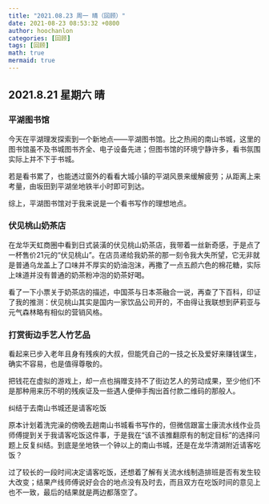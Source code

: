 ```yaml
---
title: "2021.08.23 周一 晴（回顾）"
date: 2021-08-23 08:53:32 +0800
author: hoochanlon
categories: [回顾]
tags: [回顾]
math: true
mermaid: true
---
```

## 2021.8.21 星期六 晴

### 平湖图书馆

今天在平湖理发探索到一个新地点——平湖图书馆。比之热闹的南山书城，这里的图书馆虽不及书城图书齐全、电子设备先进；但图书馆的环境宁静许多，看书氛围实际上并不下于书城。

若是看书累了，也能透过窗外的看看大城小镇的平湖风景来缓解疲劳；从距离上来考量，由坂田到平湖坐地铁半小时即可到达。

综上，平湖图书馆对于我来说是一个看书写作的理想地点。

### 伏见桃山奶茶店

在龙华天虹商圈中看到日式装潢的伏见桃山奶茶店，我带着一丝新奇感，于是点了一杯售价21元的“伏见桃山”。在店员递给我奶茶的那一刻令我大失所望，它无非就是普通乌龙盖上了口味并不厚实的奶油泡沫，再撒了一点五颜六色的棉花糖，实际上味道并没有普通的奶茶粉冲泡的奶茶好喝。

看了一下小票关于奶茶店的描述，中国茶与日本茶融合一说，再查了下百科，印证了我的推测：伏见桃山其实是国内一家饮品公司开的，不由得让我联想到萨莉亚与元气森林略有相似的营销风格。

### 打赏街边手艺人竹艺品

看起来已步入老年且身有残疾的大叔，但能凭自己的一技之长及爱好来赚钱谋生，确实不容易，也是值得尊敬的。

把钱花在虚拟的游戏上，却一点也捐赠支持不了街边艺人的劳动成果，至少他们不是那种用来历不明的残疾证及一些遇人便伸手掏出首付款二维码的那般人。

纠结于去南山书城还是请客吃饭

原本计划着洗完澡的傍晚去趟南山书城看书写作的，但微信跟富士康流水线作业员师傅提到关于我请客吃饭这件事，于是我在“该不该推翻原有的制定目标”的选择问题上反复纠结。到底是坐地铁一个钟以上的南山书城，还是在龙华清湖附近请客吃饭？

过了较长的一段时间决定请客吃饭，还想着了解有关流水线制造排班是否有发生较大改变；结果产线师傅说好会合的地点没有及时去，而且双方在吃饭时间的意见上也不一致，最后的结果就是两边都落空了。
